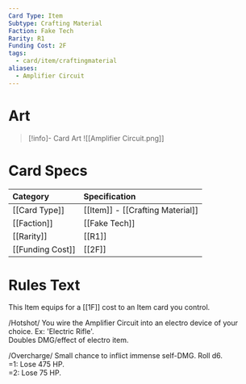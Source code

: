 ```yaml
---
Card Type: Item
Subtype: Crafting Material
Faction: Fake Tech
Rarity: R1
Funding Cost: 2F
tags:
  - card/item/craftingmaterial
aliases:
  - Amplifier Circuit
---
```

# Art

> [!info]- Card Art
> ![[Amplifier Circuit.png]]

# Card Specs

| Category | Specification| 
| :--- | :--- |
| [[Card Type]] | [[Item]] - [[Crafting Material]] | 
| [[Faction]] | [[Fake Tech]] |  
| [[Rarity]] | [[R1]] | 
| [[Funding Cost]] | [[2F]] |  

# Rules Text  

This Item equips for a [[1F]] cost to an Item card you control.  

/Hotshot/ You wire the Amplifier Circuit into an electro device of your choice. Ex: 'Electric Rifle'.  
Doubles DMG/effect of electro item.  

/Overcharge/ Small chance to inflict immense self-DMG. Roll d6.  
=1: Lose 475 HP.  
=2: Lose 75 HP.  

